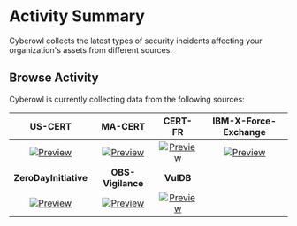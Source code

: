 # Activity Summary

Cyberowl collects the latest types of security incidents affecting your organization's assets from different sources.

## Browse Activity

Cyberowl is currently collecting data from the following sources:

|**US-CERT**|**MA-CERT**|**CERT-FR**|**IBM-X-Force-Exchange**|
|:---:|:---:|:---:|:---:|
|[![Preview](/images/us-cert.png)](/activity/US-CERT.html)|[![Preview](/images/ma-cert.png)](/activity/MA-CERT.html)|[![Preview](/images/cert-fr.png)](/activity/CERT-FR.html)|[![Preview](/images/ibm-x-force-exchange.png)](/activity/IBM-X-Force-Exchange.html)|
|**ZeroDayInitiative**|**OBS-Vigilance**|**VulDB**|
|[![Preview](/images/zdi.png)](/activity/ZeroDayInitiative.html)|[![Preview](/images/vigilance.png)](/activity/OBS-Vigilance.html)|[![Preview](/images/vuldb.png)](/activity/VulDB.html)|

